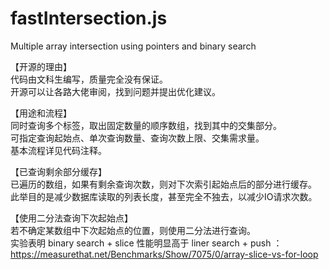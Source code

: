 # fastIntersection.js
Multiple array intersection using pointers and binary search

【开源的理由】  
代码由文科生编写，质量完全没有保证。  
开源可以让各路大佬审阅，找到问题并提出优化建议。  

【用途和流程】  
同时查询多个标签，取出固定数量的顺序数组，找到其中的交集部分。  
可指定查询起始点、单次查询数量、查询次数上限、交集需求量。  
基本流程详见代码注释。  

【已查询剩余部分缓存】  
已遍历的数组，如果有剩余查询次数，则对下次索引起始点后的部分进行缓存。  
此举目的是减少数据库读取的列表长度，甚至完全不独去，以减少IO请求次数。  

【使用二分法查询下次起始点】  
若不确定某数组中下次起始点的位置，则使用二分法进行查询。    
实验表明 binary search + slice 性能明显高于 liner search + push ：  
https://measurethat.net/Benchmarks/Show/7075/0/array-slice-vs-for-loop  

